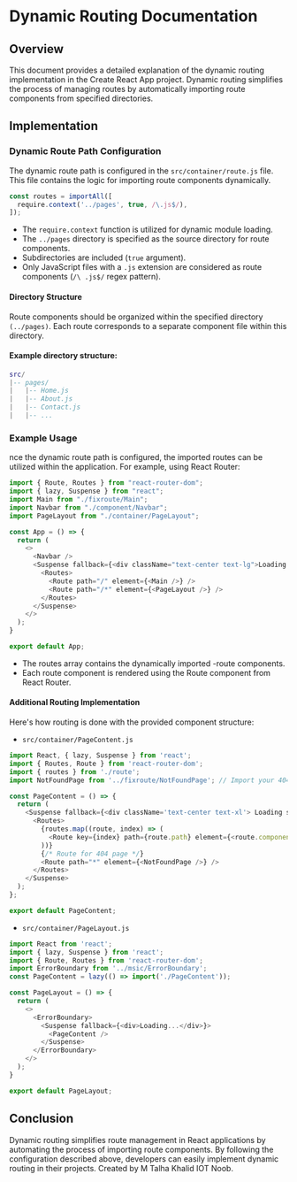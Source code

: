 # Dynamic Routing Documentation

## Overview

This document provides a detailed explanation of the dynamic routing implementation in the Create React App project. Dynamic routing simplifies the process of managing routes by automatically importing route components from specified directories.

## Implementation

### Dynamic Route Path Configuration

The dynamic route path is configured in the `src/container/route.js` file. This file contains the logic for importing route components dynamically.

```javascript
const routes = importAll([
  require.context('../pages', true, /\.js$/),
]);
```
- The ```require.context``` function is utilized for dynamic module loading.
- The ```../pages``` directory is specified as the source directory for route components.
- Subdirectories are included (```true``` argument).
- Only JavaScript files with a ```.js``` extension are considered as route components (```/\ .js$/``` regex pattern).
#### Directory Structure
Route components should be organized within the specified directory ```(../pages)```. Each route corresponds to a separate component file within this directory.

#### Example directory structure:

```lua
src/
|-- pages/
|   |-- Home.js
|   |-- About.js
|   |-- Contact.js
|   |-- ...
```

### Example Usage
nce the dynamic route path is configured, the imported routes can be utilized within the application. For example, using React Router:
```js
import { Route, Routes } from "react-router-dom";
import { lazy, Suspense } from "react";
import Main from "./fixroute/Main";
import Navbar from "./component/Navbar";
import PageLayout from "./container/PageLayout";

const App = () => {
  return (
    <>
      <Navbar />
      <Suspense fallback={<div className="text-center text-lg">Loading page....</div>}>
        <Routes>
          <Route path="/" element={<Main />} />
          <Route path="/*" element={<PageLayout />} />
        </Routes>
      </Suspense>
    </>
  );
}

export default App;
```
- The routes array contains the dynamically imported -route components.
- Each route component is rendered using the Route component from React Router.
#### Additional Routing Implementation
Here's how routing is done with the provided component structure:
- ```src/container/PageContent.js```

```js
import React, { lazy, Suspense } from 'react';
import { Routes, Route } from 'react-router-dom';
import { routes } from './route';
import NotFoundPage from '../fixroute/NotFoundPage'; // Import your 404 page component

const PageContent = () => {
  return (
    <Suspense fallback={<div className='text-center text-xl'> Loading subpage route</div>}>
      <Routes>
        {routes.map((route, index) => (
          <Route key={index} path={route.path} element={<route.component />} />
        ))}
        {/* Route for 404 page */}
        <Route path="*" element={<NotFoundPage />} />
      </Routes>
    </Suspense>
  );
};

export default PageContent;
```
- ```src/container/PageLayout.js```
```js
import React from 'react';
import { lazy, Suspense } from 'react';
import { Route, Routes } from 'react-router-dom';
import ErrorBoundary from '../msic/ErrorBoundary';
const PageContent = lazy(() => import('./PageContent'));

const PageLayout = () => {
  return (
    <>
      <ErrorBoundary>
        <Suspense fallback={<div>Loading...</div>}>
          <PageContent />
        </Suspense>
      </ErrorBoundary>
    </>
  );
}

export default PageLayout;
```
## Conclusion
Dynamic routing simplifies route management in React applications by automating the process of importing route components. By following the configuration described above, developers can easily implement dynamic routing in their projects. 
Created by 
M Talha Khalid IOT Noob.